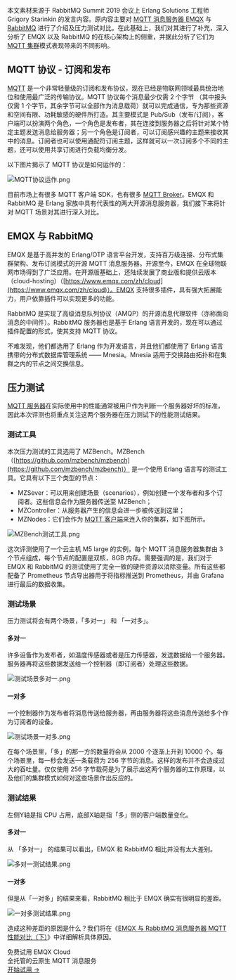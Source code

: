 本文素材来源于 RabbitMQ Summit 2019 会议上 Erlang Solutions 工程师 Grigory Starinkin  的发言内容。原内容主要对 [MQTT 消息服务器 EMQX](https://www.emqx.io/zh) 与 [RabbitMQ](https://www.rabbitmq.com) 进行了介绍及压力测试对比。在此基础上，我们对其进行了补充，深入分析了 EMQX 以及 RabbitMQ  的在核心架构上的侧重，并据此分析了它们为 [MQTT 集群](https://www.emqx.com/zh/blog/tag/mqtt-broker-集群)模式表现带来的不同影响。

## MQTT 协议 - 订阅和发布

[MQTT](https://www.emqx.com/zh/mqtt) 是一个非常轻量级的订阅和发布协议，现在已经是物联网领域最具统治地位和使用最广泛的传输协议。MQTT 协议每个消息最少仅需 2 个字节 （其中报头仅需 1 个字节，其余字节可以全部作为消息载荷）就可以完成通信，专为那些资源和空间有限、功耗敏感的硬件所打造。其主要模式是 Pub/Sub（发布/订阅），客户端可以扮演两个角色，一个角色是发布者，其在连接到服务器之后将针对某个特定主题发送消息给服务器；另一个角色是订阅者，可以订阅感兴趣的主题来接收其中的消息。订阅者也可以使用通配符订阅主题，这样就可以一次订阅多个不同的主题，还可以使用共享订阅进行负载均衡分发。

以下图片揭示了 MQTT 协议是如何运作的：

![MQTT协议运作.png](https://assets.emqx.com/images/0a32545afd5d82cd0988372700ab6bba.png)

目前市场上有很多 MQTT 客户端 SDK，也有很多 [MQTT Broker](https://www.emqx.io/zh)。EMQX 和 RabbitMQ 是 Erlang 家族中具有代表性的两大开源消息服务器，我们接下来将针对 MQTT 场景对其进行深入对比。



## EMQX 与 RabbitMQ

EMQX 是基于高并发的 Erlang/OTP 语言平台开发，支持百万级连接、分布式集群架构、发布订阅模式的开源 MQTT 消息服务器。开源至今，EMQX 在全球物联网市场得到了广泛应用。在开源版基础上，还陆续发展了商业版和提供云版本（cloud-hosting）（[https://www.emqx.com/zh/cloud](https://www.emqx.com/zh/cloud)）。EMQX 支持很多插件，具有强大拓展能力，用户依靠插件可以实现更多的功能。

RabbitMQ 是实现了高级消息队列协议（AMQP）的开源消息代理软件（亦称面向消息的中间件）。RabbitMQ 服务器也是基于 Erlang 语言开发的，现在可以通过插件配置的形式，使其支持 MQTT 协议。

不难发现，他们都选用了 Erlang 作为开发语言，并且他们都使用了 Erlang 语言携带的分布式数据库管理系统 —— Mnesia。Mnesia 适用于交换路由拓扑和在集群之内的节点之间交换信息。



## 压力测试

[MQTT 服务器](https://www.emqx.io/zh)在实际使用中的性能通常被用户作为判断一个服务器好坏的标准，因此本次评测也将重点关注这两个服务器在压力测试下的性能测试结果。

### 测试工具

本次压力测试的工具选用了 MZBench。MZBench（[https://github.com/mzbench/mzbench](https://github.com/mzbench/mzbench)） 是一个使用 Erlang 语言写的测试工具。它具有以下三个类型的节点：

- MZSever：可以用来创建场景（scenarios），例如创建一个发布者和多个订阅者。这些信息会作为服务器传送至 MZBench；
- MZController：从服务器产生的信息会进一步被传送到这里；
- MZNodes：它们会作为 [MQTT 客户端](https://www.emqx.com/zh/blog/category/mqtt-client)来连入你的集群，如下图所示。

![MZBench测试工具.png](https://assets.emqx.com/images/3f2695191e1017c93fe8a2c73f759847.png)

这次评测使用了一个云主机 M5 large 的实例，每个 MQTT 消息服务器集群由 3 个节点组成，每个节点的配置是双核，8GB 内存。需要强调的是，我们对于 EMQX 和 RabbitMQ 的测试使用了完全一致的硬件资源以消除变量。所有这些都配备了 Prometheus 节点导出器用于将指标推送到 Prometheus，并由 Grafana 进行最后的数据收集。

### 测试场景

压力测试将会有两个场景，「多对一」 和 「一对多」。

#### 多对一

许多设备作为发布者，如温度传感器或者是压力传感器，发送数据给一个服务器。服务器再将这些数据发送给一个控制器（即订阅者）处理这些数据。

![测试场景多对一.png](https://assets.emqx.com/images/542b8f4b662e0cd612c4f9aa2187b83f.png)

#### 一对多

一个控制器作为发布者将消息传送给服务器，再由服务器将这些消息传送给多个作为订阅者的设备。

![测试场景一对多.png](https://assets.emqx.com/images/df66fffee3d8775a81191448bbb8d6e1.png)

在每个场景里，「多」的那一方的数量将会从 2000 个逐渐上升到 10000 个。每个场景里，每一秒会发送一条载荷为 256 字节的消息。这样的发布并不会造成过大的吞吐量。仅仅使用 256 字节载荷是为了展示出这两个服务器的工作原理，以及他们的集群模式如何对这些场景作出反应的。

### 测试结果

左侧Y轴是指 CPU 占用，底部X轴是指「多」侧的客户端数量变化。

#### 多对一

从 「多对一」 的结果可以看出，EMQX 和 RabbitMQ 相比并没有太大差别。

![多对一测试结果.png](https://assets.emqx.com/images/aa65dc91c40366b8cf78ee5333d433f6.png)

#### 一对多

但是从「一对多」的结果来看，RabbitMQ 相比于 EMQX 确实有很明显的差距。

![一对多测试结果.png](https://assets.emqx.com/images/f6a014f85691501ce2f5679a7410fc42.png)

造成这种差距的原因是什么？我们将在《[EMQX 与 RabbitMQ 消息服务器 MQTT 性能对比（下）](https://www.emqx.com/zh/blog/emqx-or-rabbitmq-part-2)》中详细解析具体原因。


<section class="promotion">
    <div>
        免费试用 EMQX Cloud
        <div class="is-size-14 is-text-normal has-text-weight-normal">全托管的云原生 MQTT 消息服务</div>
    </div>
    <a href="https://accounts-zh.emqx.com/signup?continue=https://cloud.emqx.com/console/deployments/0?oper=new" class="button is-gradient px-5">开始试用 →</a >
</section>
